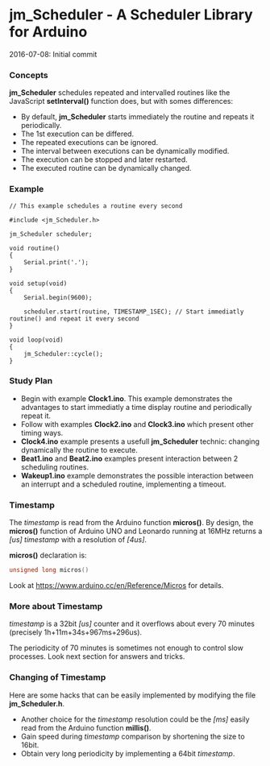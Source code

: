 # jm_Scheduler - A Scheduler Library for Arduino

2016-07-08: Initial commit

### Concepts

**jm_Scheduler** schedules repeated and intervalled routines like the JavaScript **setInterval()** function does, but with somes differences:

- By default, **jm_Scheduler** starts immediately the routine and repeats it periodically.
- The 1st execution can be differed.
- The repeated executions can be ignored.
- The interval between executions can be dynamically modified.
- The execution can be stopped and later restarted.
- The executed routine can be dynamically changed.

### Example

	// This example schedules a routine every second
	
	#include <jm_Scheduler.h>
  
	jm_Scheduler scheduler;
	
	void routine()
	{
		Serial.print('.');
	}
  
	void setup(void)
	{
		Serial.begin(9600);
		
		scheduler.start(routine, TIMESTAMP_1SEC); // Start immediatly routine() and repeat it every second
	}
  
	void loop(void)
	{
		jm_Scheduler::cycle();
	}

### Study Plan

- Begin with example **Clock1.ino**. This example demonstrates the advantages to start immediatly a time display routine and periodically repeat it.
- Follow with examples **Clock2.ino** and **Clock3.ino** which present other timing ways.
- **Clock4.ino** example presents a usefull **jm_Scheduler** technic: changing dynamically the routine to execute.
- **Beat1.ino** and **Beat2.ino** examples present interaction between 2 scheduling routines.
- **Wakeup1.ino** example demonstrates the possible interaction between an interrupt and a scheduled routine, implementing a timeout.

### Timestamp

The _timestamp_ is read from the Arduino function **micros()**.
By design, the **micros()** function of Arduino UNO and Leonardo running at 16MHz returns a _[us]_ _timestamp_ with a resolution of _[4us]_.

**micros()** declaration is:

```C
unsigned long micros()
```

Look at https://www.arduino.cc/en/Reference/Micros for details.

### More about Timestamp

_timestamp_ is a 32bit _[us]_ counter and it overflows about every 70 minutes (precisely 1h+11m+34s+967ms+296us).

The periodicity of 70 minutes is sometimes not enough to control slow processes.
Look next section for answers and tricks.

### Changing of Timestamp

Here are some hacks that can be easily implemented by modifying the file **jm_Scheduler.h**.

- Another choice for the _timestamp_ resolution could be the _[ms]_ easily read from the Arduino function **millis()**. 
- Gain speed during _timestamp_ comparison by shortening the size to 16bit.
- Obtain very long periodicity by implementing a 64bit _timestamp_.
